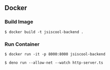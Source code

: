 ## Docker

### Build Image

`$ docker build -t jsiscool-backend .`

### Run Container

`$ docker run -it -p 8000:8000 jsiscool-backend`

`$ deno run --allow-net --watch http-server.ts`
